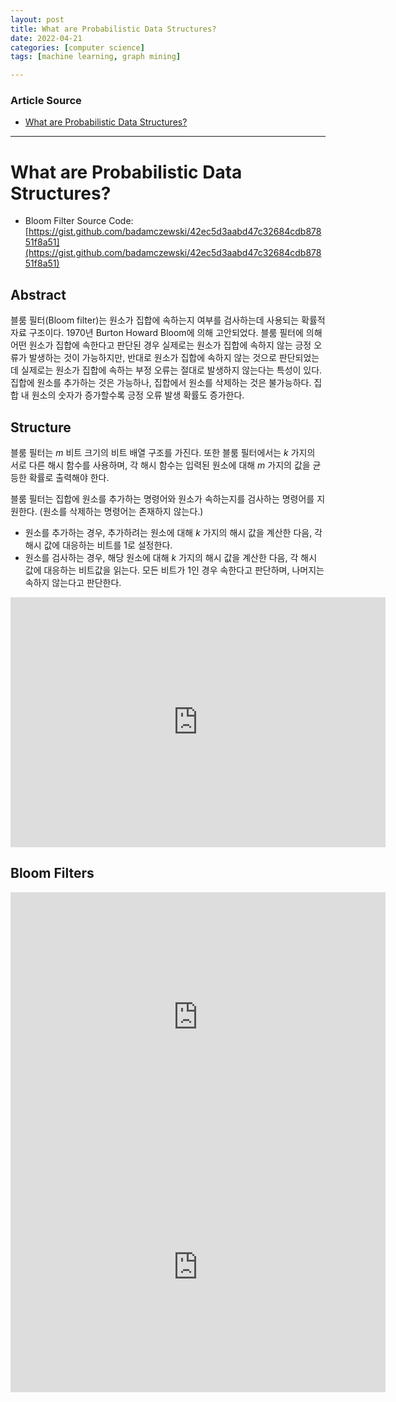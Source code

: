 ```yaml
---
layout: post
title: What are Probabilistic Data Structures?
date: 2022-04-21
categories: [computer science]
tags: [machine learning, graph mining]

---
```


### Article Source

* [What are Probabilistic Data Structures?](https://www.youtube.com/watch?v=-jiOPKt7avE)


---

# What are Probabilistic Data Structures?

* Bloom Filter Source Code: [https://gist.github.com/badamczewski/42ec5d3aabd47c32684cdb87851f8a51](https://gist.github.com/badamczewski/42ec5d3aabd47c32684cdb87851f8a51)



## Abstract

블룸 필터(Bloom filter)는 원소가 집합에 속하는지 여부를 검사하는데 사용되는 확률적 자료 구조이다. 1970년 Burton Howard Bloom에 의해 고안되었다. 블룸 필터에 의해 어떤 원소가 집합에 속한다고 판단된 경우 실제로는 원소가 집합에 속하지 않는 긍정 오류가 발생하는 것이 가능하지만, 반대로 원소가 집합에 속하지 않는 것으로 판단되었는데 실제로는 원소가 집합에 속하는 부정 오류는 절대로 발생하지 않는다는 특성이 있다. 집합에 원소를 추가하는 것은 가능하나, 집합에서 원소를 삭제하는 것은 불가능하다. 집합 내 원소의 숫자가 증가할수록 긍정 오류 발생 확률도 증가한다. 

## Structure

블룸 필터는 *m* 비트 크기의 비트 배열 구조를 가진다. 또한 블룸 필터에서는 *k* 가지의 서로 다른 해시 함수를 사용하며, 각 해시 함수는 입력된 원소에 대해 *m* 가지의 값을 균등한 확률로 출력해야 한다.

블룸 필터는 집합에 원소를 추가하는 명령어와 원소가 속하는지를 검사하는 명령어를 지원한다. (원소를 삭제하는 명령어는 존재하지 않는다.)

* 원소를 추가하는 경우, 추가하려는 원소에 대해 *k* 가지의 해시 값을 계산한 다음, 각 해시 값에 대응하는 비트를 1로 설정한다.
* 원소를 검사하는 경우, 해당 원소에 대해 *k* 가지의 해시 값을 계산한 다음, 각 해시 값에 대응하는 비트값을 읽는다. 모든 비트가 1인 경우 속한다고 판단하며, 나머지는 속하지 않는다고 판단한다.

<iframe width="600" height="400" src="https://www.youtube.com/embed/-jiOPKt7avE" title="YouTube video player" frameborder="0" allow="accelerometer; autoplay; clipboard-write; encrypted-media; gyroscope; picture-in-picture" allowfullscreen></iframe>


## Bloom Filters

<iframe width="600" height="400" src="https://www.youtube.com/embed/qBTdukbzc78" title="YouTube video player" frameborder="0" allow="accelerometer; autoplay; clipboard-write; encrypted-media; gyroscope; picture-in-picture" allowfullscreen></iframe>

<iframe width="600" height="400" src="https://www.youtube.com/embed/heEDL9usFgs" title="YouTube video player" frameborder="0" allow="accelerometer; autoplay; clipboard-write; encrypted-media; gyroscope; picture-in-picture" allowfullscreen></iframe>